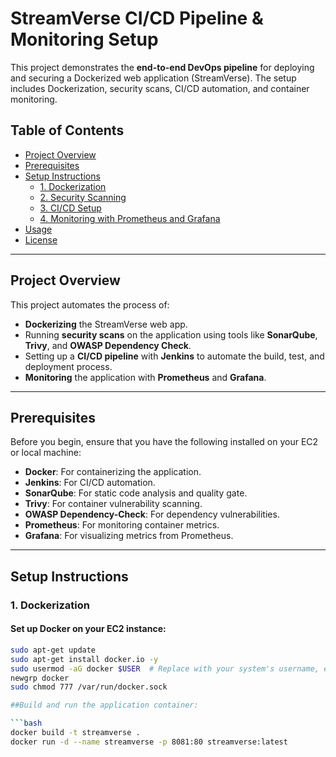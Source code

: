 # StreamVerse CI/CD Pipeline & Monitoring Setup

This project demonstrates the **end-to-end DevOps pipeline** for deploying and securing a Dockerized web application (StreamVerse). The setup includes Dockerization, security scans, CI/CD automation, and container monitoring.

## Table of Contents
- [Project Overview](#project-overview)
- [Prerequisites](#prerequisites)
- [Setup Instructions](#setup-instructions)
  - [1. Dockerization](#1-dockerization)
  - [2. Security Scanning](#2-security-scanning)
  - [3. CI/CD Setup](#3-cicd-setup)
  - [4. Monitoring with Prometheus and Grafana](#4-monitoring-with-prometheus-and-grafana)
- [Usage](#usage)
- [License](#license)

---

## Project Overview

This project automates the process of:
- **Dockerizing** the StreamVerse web app.
- Running **security scans** on the application using tools like **SonarQube**, **Trivy**, and **OWASP Dependency Check**.
- Setting up a **CI/CD pipeline** with **Jenkins** to automate the build, test, and deployment process.
- **Monitoring** the application with **Prometheus** and **Grafana**.

---

## Prerequisites

Before you begin, ensure that you have the following installed on your EC2 or local machine:
- **Docker**: For containerizing the application.
- **Jenkins**: For CI/CD automation.
- **SonarQube**: For static code analysis and quality gate.
- **Trivy**: For container vulnerability scanning.
- **OWASP Dependency-Check**: For dependency vulnerabilities.
- **Prometheus**: For monitoring container metrics.
- **Grafana**: For visualizing metrics from Prometheus.

---

## Setup Instructions

### 1. Dockerization

#### Set up Docker on your EC2 instance:

```bash
sudo apt-get update
sudo apt-get install docker.io -y
sudo usermod -aG docker $USER  # Replace with your system's username, e.g., 'ubuntu'
newgrp docker
sudo chmod 777 /var/run/docker.sock

##Build and run the application container:

```bash
docker build -t streamverse .
docker run -d --name streamverse -p 8081:80 streamverse:latest

